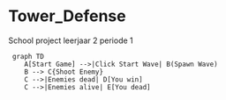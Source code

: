 # Tower_Defense
 School project leerjaar 2 periode 1
```mermaid
 graph TD
    A[Start Game] -->|Click Start Wave| B(Spawn Wave)
    B --> C{Shoot Enemy}
    C -->|Enemies dead| D[You win]
    C -->|Enemies alive| E[You dead]
